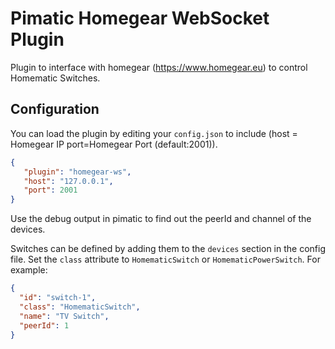 Pimatic Homegear WebSocket Plugin
=================================

Plugin to interface with homegear (https://www.homegear.eu) to control Homematic Switches.

Configuration
-------------
You can load the plugin by editing your `config.json` to include (host = Homegear IP port=Homegear Port (default:2001)).

````json
{
   "plugin": "homegear-ws",
   "host": "127.0.0.1",
   "port": 2001
}
````

Use the debug output in pimatic to find out the peerId and channel of the devices.

Switches can be defined by adding them to the `devices` section in the config file.
Set the `class` attribute to `HomematicSwitch` or `HomematicPowerSwitch`. For example:

```json
{
  "id": "switch-1",
  "class": "HomematicSwitch",
  "name": "TV Switch",
  "peerId": 1
}
```
